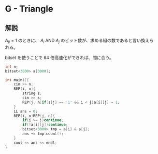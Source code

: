 # G - Triangle

## 解説

$A_{ij} = 1$ のときに、 $A_i$ AND $A_j$ のビット数が、求める組の数であると言い換えられる。

bitset を使うことで 64 倍高速化ができれば、間に合う。

```C++
int n;
bitset<3000> a[3000];

int main(){
    cin >> n;
    REP(i, n){
        string s;
        cin >> s;
        REP(j, n)if(s[j] == '1' && i < j)a[i][j] = 1;
    }
    LL ans = 0;
    REP(i, n)REP(j, n){
        if(i >= j)continue;
        if(!a[i][j])continue;
        bitset<3000> tmp = a[i] & a[j];
        ans += tmp.count();
    }
    cout << ans << endl;
}
```
